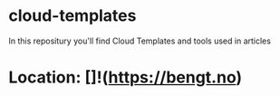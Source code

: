 # cloud-templates
In this repositury you'll find Cloud Templates and tools used in articles 
# Location: []!(https://bengt.no)


